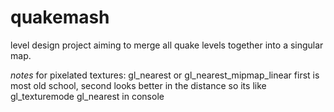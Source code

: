# quakemash

level design project aiming to merge all quake levels together into a singular map.

*notes*
for pixelated textures:
gl_nearest or gl_nearest_mipmap_linear
first is most old school, second looks better in the distance
so its like gl_texturemode gl_nearest in console
